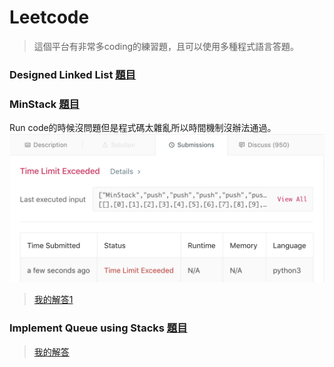 # Leetcode
>這個平台有非常多coding的練習題，且可以使用多種程式語言答題。

### Designed Linked List [題目](https://leetcode.com/problems/design-linked-list/)



### MinStack [題目](https://leetcode.com/problems/min-stack/)
Run code的時候沒問題但是程式碼太雜亂所以時間機制沒辦法通過。
![](/LeetCode/Summits/minstack.png)
> [我的解答1](https://github.com/tonyforreal/Tony-learning-note/blob/master/LeetCode/Minstack1.py)
  

### Implement Queue using Stacks [題目](https://leetcode.com/problems/implement-queue-using-stacks/)
>[我的解答](https://github.com/tonyforreal/Tony-learning-note/blob/master/LeetCode/Queue.py)
